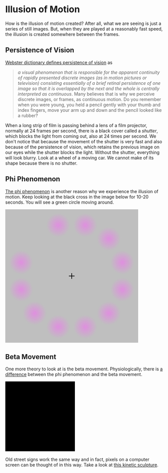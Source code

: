 # Illusion of Motion

How is the illusion of motion created? After all, what we are seeing is just a series of still images. But, when they are played at a reasonably fast speed, the illusion is created somewhere between the frames. 

## Persistence of Vision
[Webster dictionary defines persistence of vision](http://www.merriam-webster.com/medical/persistence%20of%20vision) as  
> *a visual phenomenon that is responsible for the apparent continuity of rapidly presented discrete images (as in motion pictures or television) consisting essentially of a brief retinal persistence of one image so that it is overlapped by the next and the whole is centrally interpreted as continuous*. 
Many believes that is why we perceive discrete images, or frames, as continuous motion. Do you remember when you were young, you held a pencil gently with your thumb and index fingers, move your arm up and down and the pencil looked like a rubber?

When a long strip of film is passing behind a lens of a film projector, normally at 24 frames per second, there is a black cover called a *shutter*, which blocks the light from coming out, also at 24 times per second. We don't notice that because the movement of the shutter is very fast and also because of the persistence of vision, which retains the previous image on our eyes while the shutter blocks the light. Without the shutter, everything will look blurry. Look at a wheel of a moving car. We cannot make of its shape because there is no shutter.

## Phi Phenomenon
[The phi phenomenon](https://en.wikipedia.org/wiki/Phi_phenomenon) is another reason why we experience the illusion of motion. Keep looking at the black cross in the image below for 10-20 seconds. You will see a green circle moving around.

![Phi Phenomenon](../images/w1/Lilac-Chaser.gif)


## Beta Movement
One more theory to look at is the beta movement. Physiologically, there is [a difference](http://mesosyn.com/mental8-14.html) between the phi phenomenon and the beta movement.

![Beta Movement](../images/w1/Beta-movement.gif)

Old street signs work the same way and in fact, pixels on a computer screen can be thought of in this way. Take a look at [this kinetic sculpture](https://vimeo.com/90523113).
